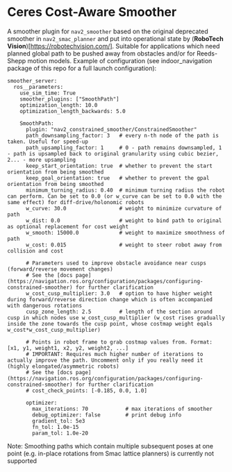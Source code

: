 # Ceres Cost-Aware Smoother

A smoother plugin for `nav2_smoother` based on the original deprecated smoother in `nav2_smac_planner` and put into operational state by (**RoboTech Vision**)[https://robotechvision.com/]. Suitable for applications which need planned global path to be pushed away from obstacles and/or for Reeds-Shepp motion models. Example of configuration (see indoor_navigation package of this repo for a full launch configuration):

```
smoother_server:
  ros__parameters:
    use_sim_time: True
    smoother_plugins: ["SmoothPath"]
    optimization_length: 10.0
    optimization_length_backwards: 5.0

    SmoothPath:
      plugin: "nav2_constrained_smoother/ConstrainedSmoother"
      path_downsampling_factor: 3   # every n-th node of the path is taken. Useful for speed-up
      path_upsampling_factor: 1     # 0 - path remains downsampled, 1 - path is upsampled back to original granularity using cubic bezier, 2... - more upsampling
      keep_start_orientation: true  # whether to prevent the start orientation from being smoothed
      keep_goal_orientation: true   # whether to prevent the gpal orientation from being smoothed
      minimum_turning_radius: 0.40  # minimum turning radius the robot can perform. Can be set to 0.0 (or w_curve can be set to 0.0 with the same effect) for diff-drive/holonomic robots
      w_curve: 30.0                 # weight to minimize curvature of path
      w_dist: 0.0                   # weight to bind path to original as optional replacement for cost weight
      w_smooth: 15000.0             # weight to maximize smoothness of path
      w_cost: 0.015                 # weight to steer robot away from collision and cost

      # Parameters used to improve obstacle avoidance near cusps (forward/reverse movement changes)
      # See the [docs page](https://navigation.ros.org/configuration/packages/configuring-constrained-smoother) for further clarification
      w_cost_cusp_multiplier: 3.0   # option to have higher weight during forward/reverse direction change which is often accompanied with dangerous rotations
      cusp_zone_length: 2.5         # length of the section around cusp in which nodes use w_cost_cusp_multiplier (w_cost rises gradually inside the zone towards the cusp point, whose costmap weight eqals w_cost*w_cost_cusp_multiplier)

      # Points in robot frame to grab costmap values from. Format: [x1, y1, weight1, x2, y2, weight2, ...]
      # IMPORTANT: Requires much higher number of iterations to actually improve the path. Uncomment only if you really need it (highly elongated/asymmetric robots)
      # See the [docs page](https://navigation.ros.org/configuration/packages/configuring-constrained-smoother) for further clarification
      # cost_check_points: [-0.185, 0.0, 1.0]

      optimizer:
        max_iterations: 70            # max iterations of smoother
        debug_optimizer: false        # print debug info
        gradient_tol: 5e3
        fn_tol: 1.0e-15
        param_tol: 1.0e-20
```

Note: Smoothing paths which contain multiple subsequent poses at one point (e.g. in-place rotations from Smac lattice planners) is currently not supported
